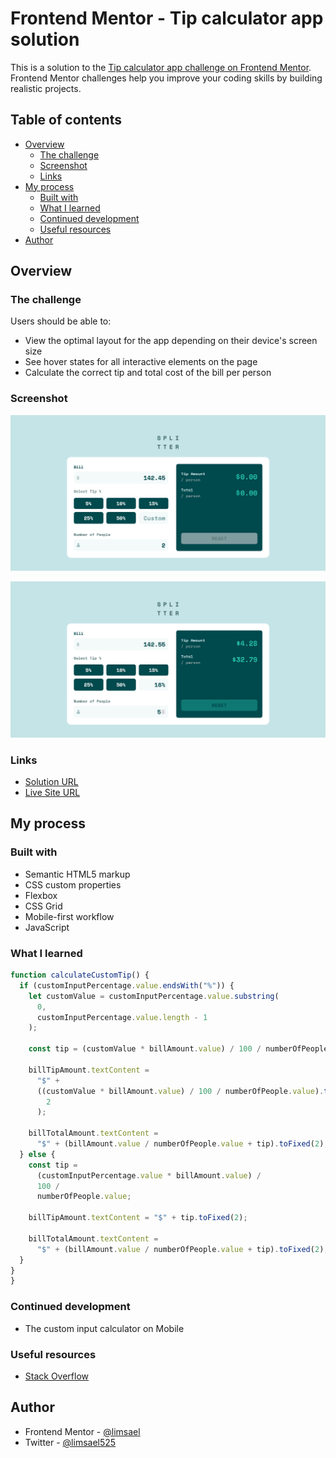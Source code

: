 # Frontend Mentor - Tip calculator app solution

This is a solution to the [Tip calculator app challenge on Frontend Mentor](https://www.frontendmentor.io/challenges/tip-calculator-app-ugJNGbJUX). Frontend Mentor challenges help you improve your coding skills by building realistic projects.

## Table of contents

- [Overview](#overview)
  - [The challenge](#the-challenge)
  - [Screenshot](#screenshot)
  - [Links](#links)
- [My process](#my-process)
  - [Built with](#built-with)
  - [What I learned](#what-i-learned)
  - [Continued development](#continued-development)
  - [Useful resources](#useful-resources)
- [Author](#author)

## Overview

### The challenge

Users should be able to:

- View the optimal layout for the app depending on their device's screen size
- See hover states for all interactive elements on the page
- Calculate the correct tip and total cost of the bill per person

### Screenshot

![](./screenshot.png)

![](./screenshot-active.png)


### Links

- [Solution URL](https://www.frontendmentor.io/solutions/tip-calculator-app-uaQHYEfctQ)
- [Live Site URL](https://limsael.github.io/tip-calculator-app/)

## My process

### Built with

- Semantic HTML5 markup
- CSS custom properties
- Flexbox
- CSS Grid
- Mobile-first workflow
- JavaScript

### What I learned

```js
function calculateCustomTip() {
  if (customInputPercentage.value.endsWith("%")) {
    let customValue = customInputPercentage.value.substring(
      0,
      customInputPercentage.value.length - 1
    );

    const tip = (customValue * billAmount.value) / 100 / numberOfPeople.value;

    billTipAmount.textContent =
      "$" +
      ((customValue * billAmount.value) / 100 / numberOfPeople.value).toFixed(
        2
      );

    billTotalAmount.textContent =
      "$" + (billAmount.value / numberOfPeople.value + tip).toFixed(2);
  } else {
    const tip =
      (customInputPercentage.value * billAmount.value) /
      100 /
      numberOfPeople.value;

    billTipAmount.textContent = "$" + tip.toFixed(2);

    billTotalAmount.textContent =
      "$" + (billAmount.value / numberOfPeople.value + tip).toFixed(2);
  }
}
}
```


### Continued development

- The custom input calculator on Mobile

### Useful resources

- [Stack Overflow](https://www.stackoverflow.com)

## Author

- Frontend Mentor - [@limsael](https://www.frontendmentor.io/profile/limsael)
- Twitter - [@limsael525](https://www.twitter.com/limsael525)
